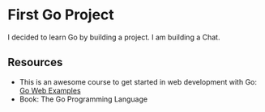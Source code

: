 # First Go Project

I decided to learn Go by building a project. I am building a Chat.

## Resources 

* This is an awesome course to get started in web development with Go: [Go Web Examples](https://gowebexamples.com/)
* Book: The Go Programming Language
